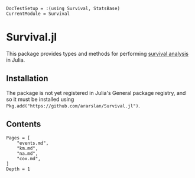 ```@meta
DocTestSetup = :(using Survival, StatsBase)
CurrentModule = Survival
```

# Survival.jl

This package provides types and methods for performing
[survival analysis](https://en.wikipedia.org/wiki/Survival_analysis) in Julia.

## Installation

The package is not yet registered in Julia's General package registry, and so it must
be installed using `Pkg.add("https://github.com/ararslan/Survival.jl")`.

## Contents

```@contents
Pages = [
    "events.md",
    "km.md",
    "na.md",
    "cox.md",
]
Depth = 1
```
